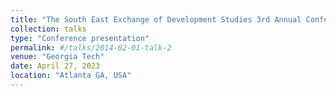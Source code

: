 ```yaml
---
title: "The South East Exchange of Development Studies 3rd Annual Conference"
collection: talks
type: "Conference presentation"
permalink: #/talks/2014-02-01-talk-2
venue: "Georgia Tech"
date: April 27, 2023
location: "Atlanta GA, USA"
---
```


